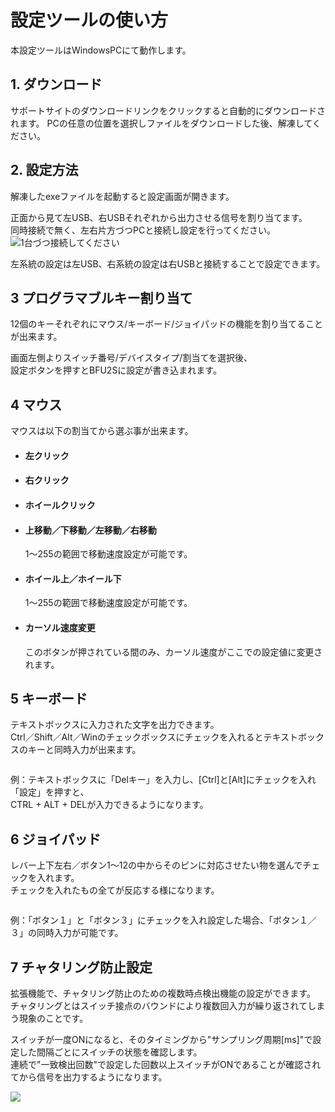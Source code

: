 # 設定ツールの使い方

本設定ツールはWindowsPCにて動作します。

## 1. ダウンロード

サポートサイトのダウンロードリンクをクリックすると自動的にダウンロードされます。
PCの任意の位置を選択しファイルをダウンロードした後、解凍してください。

## 2. 設定方法

解凍したexeファイルを起動すると設定画面が開きます。
![]()  

正面から見て左USB、右USBそれぞれから出力させる信号を割り当てます。  
同時接続で無く、左右片方づつPCと接続し設定を行ってください。
![1台づつ接続してください](https://bit-trade-one.co.jp/wp/wp-content/uploads/2022/05/settei.png)  

左系統の設定は左USB、右系統の設定は右USBと接続することで設定できます。

## 3 プログラマブルキー割り当て

12個のキーそれぞれにマウス/キーボード/ジョイパッドの機能を割り当てることが出来ます。

画面左側よりスイッチ番号/デバイスタイプ/割当てを選択後、  
設定ボタンを押すとBFU2Sに設定が書き込まれます。


## 4 マウス

マウスは以下の割当てから選ぶ事が出来ます。


- ####  左クリック

- #### 右クリック  

- #### ホイールクリック

- #### 上移動／下移動／左移動／右移動 
   1～255の範囲で移動速度設定が可能です。

- #### ホイール上／ホイール下
   1～255の範囲で移動速度設定が可能です。  

- #### カーソル速度変更
   このボタンが押されている間のみ、カーソル速度がここでの設定値に変更されます。  

## 5 キーボード

テキストボックスに入力された文字を出力できます。  
Ctrl／Shift／Alt／Winのチェックボックスにチェックを入れるとテキストボックスのキーと同時入力が出来ます。 

![]()  

例：テキストボックスに「Delキー」を入力し、[Ctrl]と[Alt]にチェックを入れ「設定」を押すと、  
CTRL + ALT + DELが入力できるようになります。

## 6 ジョイパッド

レバー上下左右／ボタン1～12の中からそのピンに対応させたい物を選んでチェックを入れます。  
チェックを入れたもの全てが反応する様になります。  

![]()  

例：「ボタン１」と「ボタン３」にチェックを入れ設定した場合、「ボタン１／３」の同時入力が可能です。

## 7 チャタリング防止設定

拡張機能で、チャタリング防止のための複数時点検出機能の設定ができます。  
チャタリングとはスイッチ接点のバウンドにより複数回入力が繰り返されてしまう現象のことです。

スイッチが一度ONになると、そのタイミングから"サンプリング周期\[ms\]"で設定した間隔ごとにスイッチの状態を確認します。  
連続で"一致検出回数"で設定した回数以上スイッチがONであることが確認されてから信号を出力するようになります。  

![](https://bit-trade-one.co.jp/wp/wp-content/uploads/2022/02/Anti-Chatter.png) 

